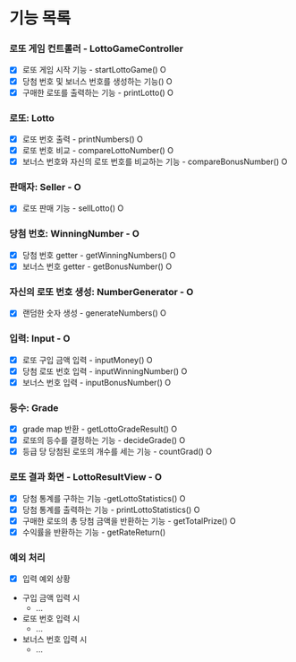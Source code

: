 # 기능 목록

### 로또 게임 컨트롤러 - LottoGameController
- [x] 로또 게임 시작 기능 - startLottoGame() O
- [x] 당첨 번호 및 보너스 번호를 생성하는 기능() O
- [x] 구매한 로또를 출력하는 기능 - printLotto() O

### 로또: Lotto
- [x] 로또 번호 출력 - printNumbers() O
- [x] 로또 번호 비교 - compareLottoNumber() O
- [x] 보너스 번호와 자신의 로또 번호를 비교하는 기능 - compareBonusNumber() O

### 판매자: Seller - O
- [x] 로또 판매 기능 - sellLotto() O

### 당첨 번호: WinningNumber - O
- [x] 당첨 번호 getter - getWinningNumbers() O
- [x] 보너스 번호 getter - getBonusNumber() O

### 자신의 로또 번호 생성: NumberGenerator - O
- [x] 랜덤한 숫자 생성 - generateNumbers() O

### 입력: Input - O
- [x] 로또 구입 금액 입력 - inputMoney() O
- [x] 당첨 로또 번호 입력 - inputWinningNumber() O
- [x] 보너스 번호 입력 - inputBonusNumber() O

### 등수: Grade
- [x] grade map 반환 - getLottoGradeResult() O
- [x] 로또의 등수를 결정하는 기능 - decideGrade() O
- [x] 등급 당 당첨된 로또의 개수를 세는 기능 - countGrad() O

### 로또 결과 화면 - LottoResultView - O
- [x] 당첨 통계를 구하는 기능 -getLottoStatistics() O
- [x] 당첨 통계를 출력하는 기능 - printLottoStatistics() O
- [x] 구매한 로또의 총 당첨 금액을 반환하는 기능 - getTotalPrize() O
- [x] 수익률을 반환하는 기능 - getRateReturn()

### 예외 처리
- [x] 입력 예외 상황
- 구입 금액 입력 시 
  - ... 
- 로또 번호 입력 시
  - ... 
- 보너스 번호 입력 시
  - ...
